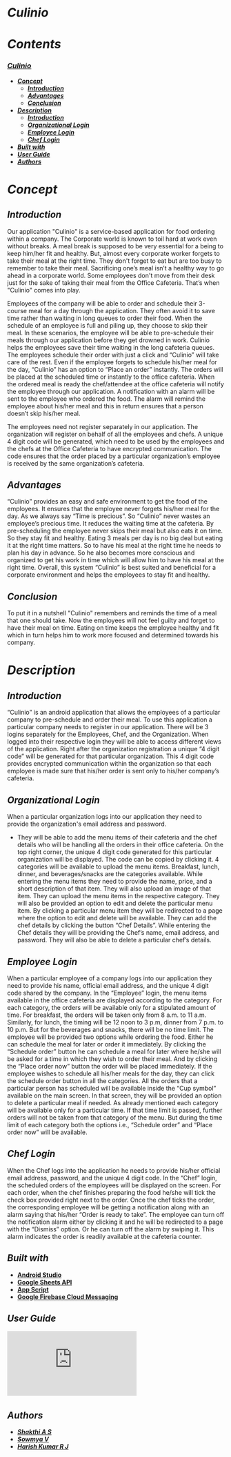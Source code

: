 # _*Culinio*_

# _Contents_

###  [**_Culinio_**](#Culinio)
  - [**_Concept_**](#Concept)
    - [**_Introduction_**](#introduction)
    - [**_Advantages_**](#Advantages)
    - [**_Conclusion_**](#Conclusion)
  - [**_Description_**](#description)
    - [**_Introduction_**](#introduction)
    - [**_Organizational Login_**](#organizational-login)
    - [**_Employee Login_**](#employee-login)
    - [**_Chef Login_**](#chef-login)
  - [**_Built with_**](#built-with)
  - [**_User Guide_**](#user-guide)
  - [**_Authors_**](#authors)

# _Concept_

## _Introduction_
Our application "Culinio" is a service-based application for food ordering within a company. The Corporate world is known to toil hard at work even without breaks. A meal break is supposed to be very essential for a being to keep him/her fit and healthy. But, almost every corporate worker forgets to take their meal at the right time. They don't forget to eat but are too busy to remember to take their meal. Sacrificing one’s meal isn’t a healthy way to go ahead in a corporate world. Some employees don't move from their desk just for the sake of taking their meal from the Office Cafeteria. That’s when "Culinio" comes into play.

Employees of the company will be able to order and schedule their 3-course meal for a day through the application. They often avoid it to save time rather than waiting in long queues to order their food. When the schedule of an employee is full and piling up, they choose to skip their meal. In these scenarios, the employee will be able to pre-schedule their meals through our application before they get drowned in work. Culinio helps the employees save their time waiting in the long cafeteria queues. The employees schedule their order with just a click and “Culinio” will take care of the rest. Even if the employee forgets to schedule his/her meal for the day, “Culinio” has an option to “Place an order” instantly. The orders will be placed at the scheduled time or instantly to the office cafeteria. When the ordered meal is ready the chef/attendee at the office cafeteria will notify the employee through our application. A notification with an alarm will be sent to the employee who ordered the food. The alarm will remind the employee about his/her meal and this in return ensures that a person doesn’t skip his/her meal.

The employees need not register separately in our application. The organization will register on behalf of all the employees and chefs.  A unique 4 digit code will be generated, which need to be used by the employees and the chefs at the Office Cafeteria to have encrypted communication. The code ensures that the order placed by a particular organization’s employee is received by the same organization’s cafeteria.

## _Advantages_
“Culinio” provides an easy and safe environment to get the food of the employees. It ensures that the employee never forgets his/her meal for the day. As we always say “Time is precious”. So “Culinio” never wastes an employee’s precious time. It reduces the waiting time at the cafeteria. By pre-scheduling the employee never skips their meal but also eats it on time. So they stay fit and healthy. Eating 3 meals per day is no big deal but eating it at the right time matters. So to have his meal at the right time he needs to plan his day in advance. So he also becomes more conscious and organized to get his work in time which will allow him to have his meal at the right time. Overall, this system “Culinio” is best suited and beneficial for a corporate environment and helps the employees to stay fit and healthy.

## _Conclusion_
To put it in a nutshell "Culinio" remembers and reminds the time of a meal that one should take. Now the employees will not feel guilty and forget to have their meal on time. Eating on time keeps the employee healthy and fit which in turn helps him to work more focused and determined towards his company.


# _Description_

## _Introduction_
“Culinio” is an android application that allows the employees of a particular company to pre-schedule and order their meal. To use this application a particular company needs to register in our application. There will be 3 logins separately for the Employees, Chef, and the Organization. When logged into their respective login they will be able to access different views of the application. Right after the organization registration a unique “4 digit code” will be generated for that particular organization. This 4 digit code provides encrypted communication within the organization so that each employee is made sure that his/her order is sent only to his/her company’s cafeteria.

## _Organizational Login_
When a particular organization logs into our application they need to provide the organization's email address and password. 
* They will be able to add the menu items of their cafeteria and the chef details who will be handling all the orders in their office cafeteria.
 On the top right corner, the unique 4 digit code generated for this particular organization will be displayed. The code can be copied by clicking it. 
4 categories will be available to upload the menu items. Breakfast, lunch, dinner, and beverages/snacks are the categories available. While entering the menu items they need to provide the name, price, and a short description of that item. They will also upload an image of that item. They can upload the menu items in the respective category. 
They will also be provided an option to edit and delete the particular menu item. By clicking a particular menu item they will be redirected to a page where the option to edit and delete will be available.
They can add the chef details by clicking the button “Chef Details”. While entering the Chef details they will be providing the Chef’s name, email address, and password. They will also be able to delete a particular chef’s details.


## _Employee Login_
When a particular employee of a company logs into our application they need to provide his name, official email address, and the unique 4 digit code shared by the company. 
In the “Employee” login, the menu items available in the office cafeteria are displayed according to the category. 
For each category, the orders will be available only for a stipulated amount of time. For breakfast, the orders will be taken only from 8 a.m. to 11 a.m. Similarly, for lunch, the timing will be 12 noon to 3 p.m, dinner from 7 p.m. to 10 p.m. But for the beverages and snacks, there will be no time limit.
The employee will be provided two options while ordering the food. Either he can schedule the meal for later or order it immediately. By clicking the “Schedule order” button he can schedule a meal for later where he/she will be asked for a time in which they wish to order their meal. And by clicking the “Place order now” button the order will be placed immediately. 
If the employee wishes to schedule all his/her meals for the day, they can click the schedule order button in all the categories. 
All the orders that a particular person has scheduled will be available inside the “Cup symbol” available on the main screen. In that screen, they will be provided an option to delete a particular meal if needed. 
As already mentioned each category will be available only for a particular time. If that time limit is passed, further orders will not be taken from that category of the menu. But during the time limit of each category both the options i.e., “Schedule order” and “Place order now” will be available.

## _Chef Login_
When the Chef logs into the application he needs to provide his/her official email address, password, and the unique 4 digit code. 
In the “Chef” login, the scheduled orders of the employees will be displayed on the screen. 
For each order, when the chef finishes preparing the food he/she will tick the check box provided right next to the order. Once the chef ticks the order, the corresponding employee will be getting a notification along with an alarm saying that his/her “Order is ready to take”. 
The employee can turn off the notification alarm either by clicking it and he will be redirected to a page with the “Dismiss” option. Or he can turn off the alarm by swiping it. This alarm indicates the order is readily available at the cafeteria counter.




## _Built with_

- [**Android Studio**](https://developer.android.com/docs) 
- [**Google Sheets API**](https://developers.google.com/sheets/api/quickstart/apps-script) 
- [**App Script**](https://developers.google.com/apps-script/reference/document) 
- [**Google Firebase Cloud Messaging**](https://firebase.google.com/docs/engage) 


## _User Guide_

![User_Guide](https://github.com/CodeFellas2021/Culinio/blob/master/User%20Manual.pdf)

## _Authors_

- [**_Shakthi A S_**](https://github.com/shakthi-26)
- [**_Sowmya V_**](https://github.com/vsowmyasv)
- [**_Harish Kumar R J_**](https://github.com/Harish-Kumar-R-J)
